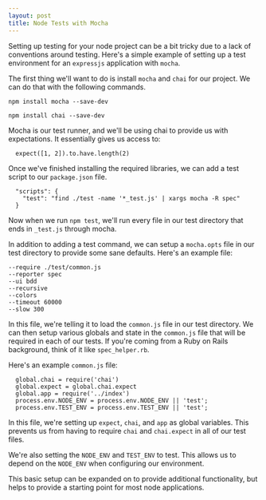 ```yaml
---
layout: post
title: Node Tests with Mocha
---
```

Setting up testing for your node project can be a bit tricky due to a lack of
conventions around testing. Here's a simple example of setting up a test
environment for an `expressjs` application with `mocha`.

The first thing we'll want to do is install `mocha` and `chai` for our project.
We can do that with the following commands.

`npm install mocha --save-dev`

`npm install chai --save-dev`

Mocha is our test runner, and we'll be using chai to provide us with
expectations. It essentially gives us access to:

~~~
  expect([1, 2]).to.have.length(2)
~~~

Once we've finished installing the required libraries, we can add a test
script to our `package.json` file.

~~~
  "scripts": {
    "test": "find ./test -name '*_test.js' | xargs mocha -R spec"
  }
~~~

Now when we run `npm test`, we'll run every file in our test directory that
ends in `_test.js` through mocha.

In addition to adding a test command, we can setup a `mocha.opts` file in our
test directory to provide some sane defaults. Here's an example file:

~~~
--require ./test/common.js
--reporter spec
--ui bdd
--recursive
--colors
--timeout 60000
--slow 300
~~~

In this file, we're telling it to load the `common.js` file in our test
directory. We can then setup various globals and state in the `common.js` file
that will be required in each of our tests. If you're coming from a Ruby on
Rails background, think of it like `spec_helper.rb`.

Here's an example `common.js` file:

~~~
  global.chai = require('chai')
  global.expect = global.chai.expect
  global.app = require('../index')
  process.env.NODE_ENV = process.env.NODE_ENV || 'test';
  process.env.TEST_ENV = process.env.TEST_ENV || 'test';
~~~

In this file, we're setting up `expect`, `chai`, and `app` as global variables.
This prevents us from having to require `chai` and `chai.expect` in all of our
test files.

We're also setting the `NODE_ENV` and `TEST_ENV` to test. This allows us to
depend on the `NODE_ENV` when configuring our environment.

This basic setup can be expanded on to provide additional functionality, but
helps to provide a starting point for most node applications.

